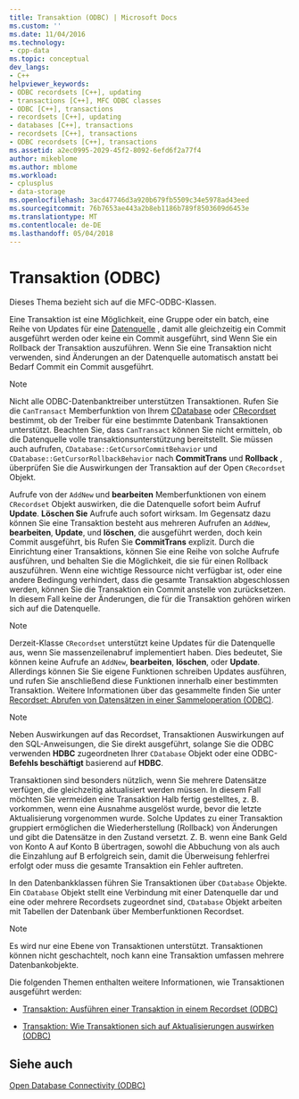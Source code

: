 ```yaml
---
title: Transaktion (ODBC) | Microsoft Docs
ms.custom: ''
ms.date: 11/04/2016
ms.technology:
- cpp-data
ms.topic: conceptual
dev_langs:
- C++
helpviewer_keywords:
- ODBC recordsets [C++], updating
- transactions [C++], MFC ODBC classes
- ODBC [C++], transactions
- recordsets [C++], updating
- databases [C++], transactions
- recordsets [C++], transactions
- ODBC recordsets [C++], transactions
ms.assetid: a2ec0995-2029-45f2-8092-6efd6f2a77f4
author: mikeblome
ms.author: mblome
ms.workload:
- cplusplus
- data-storage
ms.openlocfilehash: 3acd47746d3a920b679fb5509c34e5978ad43eed
ms.sourcegitcommit: 76b7653ae443a2b8eb1186b789f8503609d6453e
ms.translationtype: MT
ms.contentlocale: de-DE
ms.lasthandoff: 05/04/2018
---
```

# <a name="transaction-odbc"></a>Transaktion (ODBC)
Dieses Thema bezieht sich auf die MFC-ODBC-Klassen.  
  
 Eine Transaktion ist eine Möglichkeit, eine Gruppe oder ein batch, eine Reihe von Updates für eine [Datenquelle](../../data/odbc/data-source-odbc.md) , damit alle gleichzeitig ein Commit ausgeführt werden oder keine ein Commit ausgeführt, sind Wenn Sie ein Rollback der Transaktion auszuführen. Wenn Sie eine Transaktion nicht verwenden, sind Änderungen an der Datenquelle automatisch anstatt bei Bedarf Commit ein Commit ausgeführt.  
  
> [!NOTE]
>  Nicht alle ODBC-Datenbanktreiber unterstützen Transaktionen. Rufen Sie die `CanTransact` Memberfunktion von Ihrem [CDatabase](../../mfc/reference/cdatabase-class.md) oder [CRecordset](../../mfc/reference/crecordset-class.md) bestimmt, ob der Treiber für eine bestimmte Datenbank Transaktionen unterstützt. Beachten Sie, dass `CanTransact` können Sie nicht ermitteln, ob die Datenquelle volle transaktionsunterstützung bereitstellt. Sie müssen auch aufrufen, `CDatabase::GetCursorCommitBehavior` und `CDatabase::GetCursorRollbackBehavior` nach **CommitTrans** und **Rollback** , überprüfen Sie die Auswirkungen der Transaktion auf der Open `CRecordset` Objekt.  
  
 Aufrufe von der `AddNew` und **bearbeiten** Memberfunktionen von einem `CRecordset` Objekt auswirken, die die Datenquelle sofort beim Aufruf **Update**. **Löschen Sie** Aufrufe auch sofort wirksam. Im Gegensatz dazu können Sie eine Transaktion besteht aus mehreren Aufrufen an `AddNew`, **bearbeiten**, **Update**, und **löschen**, die ausgeführt werden, doch kein Commit ausgeführt, bis Rufen Sie **CommitTrans** explizit. Durch die Einrichtung einer Transaktions, können Sie eine Reihe von solche Aufrufe ausführen, und behalten Sie die Möglichkeit, die sie für einen Rollback auszuführen. Wenn eine wichtige Ressource nicht verfügbar ist, oder eine andere Bedingung verhindert, dass die gesamte Transaktion abgeschlossen werden, können Sie die Transaktion ein Commit anstelle von zurücksetzen. In diesem Fall keine der Änderungen, die für die Transaktion gehören wirken sich auf die Datenquelle.  
  
> [!NOTE]
>  Derzeit-Klasse `CRecordset` unterstützt keine Updates für die Datenquelle aus, wenn Sie massenzeilenabruf implementiert haben. Dies bedeutet, Sie können keine Aufrufe an `AddNew`, **bearbeiten**, **löschen**, oder **Update**. Allerdings können Sie Sie eigene Funktionen schreiben Updates ausführen, und rufen Sie anschließend diese Funktionen innerhalb einer bestimmten Transaktion. Weitere Informationen über das gesammelte finden Sie unter [Recordset: Abrufen von Datensätzen in einer Sammeloperation (ODBC)](../../data/odbc/recordset-fetching-records-in-bulk-odbc.md).  
  
> [!NOTE]
>  Neben Auswirkungen auf das Recordset, Transaktionen Auswirkungen auf den SQL-Anweisungen, die Sie direkt ausgeführt, solange Sie die ODBC verwenden **HDBC** zugeordneten Ihrer `CDatabase` Objekt oder eine ODBC- **Befehls beschäftigt** basierend auf **HDBC**.  
  
 Transaktionen sind besonders nützlich, wenn Sie mehrere Datensätze verfügen, die gleichzeitig aktualisiert werden müssen. In diesem Fall möchten Sie vermeiden eine Transaktion Halb fertig gestelltes, z. B. vorkommen, wenn eine Ausnahme ausgelöst wurde, bevor die letzte Aktualisierung vorgenommen wurde. Solche Updates zu einer Transaktion gruppiert ermöglichen die Wiederherstellung (Rollback) von Änderungen und gibt die Datensätze in den Zustand versetzt. Z. B. wenn eine Bank Geld von Konto A auf Konto B übertragen, sowohl die Abbuchung von als auch die Einzahlung auf B erfolgreich sein, damit die Überweisung fehlerfrei erfolgt oder muss die gesamte Transaktion ein Fehler auftreten.  
  
 In den Datenbankklassen führen Sie Transaktionen über `CDatabase` Objekte. Ein `CDatabase` Objekt stellt eine Verbindung mit einer Datenquelle dar und eine oder mehrere Recordsets zugeordnet sind, `CDatabase` Objekt arbeiten mit Tabellen der Datenbank über Memberfunktionen Recordset.  
  
> [!NOTE]
>  Es wird nur eine Ebene von Transaktionen unterstützt. Transaktionen können nicht geschachtelt, noch kann eine Transaktion umfassen mehrere Datenbankobjekte.  
  
 Die folgenden Themen enthalten weitere Informationen, wie Transaktionen ausgeführt werden:  
  
-   [Transaktion: Ausführen einer Transaktion in einem Recordset (ODBC)](../../data/odbc/transaction-performing-a-transaction-in-a-recordset-odbc.md)  
  
-   [Transaktion: Wie Transaktionen sich auf Aktualisierungen auswirken (ODBC)](../../data/odbc/transaction-how-transactions-affect-updates-odbc.md)  
  
## <a name="see-also"></a>Siehe auch  
 [Open Database Connectivity (ODBC)](../../data/odbc/open-database-connectivity-odbc.md)